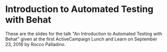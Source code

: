 # Introduction to Automated Testing with Behat

These are the slides for the talk "An Introduction to Automated Testing with Behat" given at the first ActiveCampaign Lunch and Learn on September 23, 2016 by Rocco Palladino.
